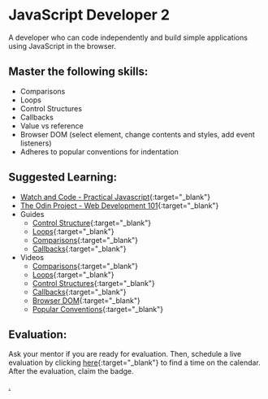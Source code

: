 # JavaScript Developer 2

A developer who can code independently and build simple applications using JavaScript in the browser.

## Master the following skills:

- Comparisons
- Loops
- Control Structures
- Callbacks
- Value vs reference
- Browser DOM (select element, change contents and styles, add event listeners)
- Adheres to popular conventions for indentation

## Suggested Learning:

- [Watch and Code - Practical Javascript](https://watchandcode.com/){:target="\_blank"}
- [The Odin Project - Web Development 101](https://www.theodinproject.com/){:target="\_blank"}
- Guides
  - [Control Structure](https://developer.mozilla.org/en/docs/Web/JavaScript/Guide/Control_flow_and_error_handling){:target="\_blank"}
  - [Loops](https://developer.mozilla.org/en/docs/Web/JavaScript/Guide/Loops_and_iteration){:target="\_blank"}
  - [Comparisons](https://developer.mozilla.org/en-US/docs/Web/JavaScript/Guide/Expressions_and_Operators#comparison_operators){:target="\_blank"}
  - [Callbacks](https://www.freecodecamp.org/news/javascript-callback-functions-what-are-callbacks-in-js-and-how-to-use-them/){:target="\_blank"}
- Videos
  - [Comparisons](https://www.youtube.com/watch?v=Re-J9ydyuO8&t=18s){:target="\_blank"}
  - [Loops](https://www.youtube.com/watch?v=s9wW2PpJsmQ&t=1s){:target="\_blank"}
  - [Control Structures](https://www.youtube.com/watch?v=leMzF0esu38){:target="\_blank"}
  - [Callbacks](https://www.youtube.com/watch?v=cNjIUSDnb9k&t=322s){:target="\_blank"}
  - [Browser DOM](https://www.youtube.com/watch?v=FIORjGvT0kk&list=PL4cUxeGkcC9gfoKa5la9dsdCNpuey2s-V){:target="\_blank"}
  - [Popular Conventions](https://youtu.be/8SbJzqF3Xyw){:target="\_blank"}

## Evaluation:

Ask your mentor if you are ready for evaluation. Then, schedule a live evaluation by clicking [here](https://calendly.com/codex-evaluations/1?a1=Javascript%20Developer%202&a2=UpjeWGtrTNe2gf1MrHK5QA){:target="\_blank"} to find a time on the calendar. After the evaluation, claim the badge.

[.](level-1)
